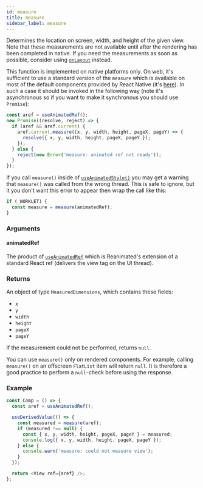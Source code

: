 ```yaml
---
id: measure
title: measure
sidebar_label: measure
---
```


Determines the location on screen, width, and height of the given view. Note that these measurements are not available until after the rendering has been completed in native. If you need the measurements as soon as possible, consider using [`onLayout`](https://reactnative.dev/docs/view#onlayout) instead.

This function is implemented on native platforms only. On web, it's sufficient to use a standard version of the `measure` which is available on most of the default components provided by React Native (it's [here](https://github.com/facebook/react-native/blob/65975dd28de0a7b8b8c4eef6479bf7eee5fcfb93/Libraries/Renderer/shims/ReactNativeTypes.js#L105)). In such a case it should be invoked in the following way (note it's asynchronous so if you want to make it synchronous you should use `Promise`):

```javascript
const aref = useAnimatedRef();
new Promise((resolve, reject) => {
  if (aref && aref.current) {
    aref.current.measure((x, y, width, height, pageX, pageY) => {
      resolve({ x, y, width, height, pageX, pageY });
    });
  } else {
    reject(new Error('measure: animated ref not ready'));
  }
});
```

If you call `measure()` inside of [`useAnimatedStyle()`](../hooks/useAnimatedStyle)
you may get a warning that `measure()` was called from the wrong thread. This
is safe to ignore, but it you don't want this error to appear then wrap the call
like this:

```js
if (_WORKLET) {
  const measure = measure(animatedRef);
}
```

### Arguments

#### animatedRef

The product of [`useAnimatedRef`](../hooks/useAnimatedRef) which is Reanimated's extension of a standard React ref (delivers the view tag on the UI thread).

### Returns

An object of type `MeasuredDimensions`, which contains these fields:

- `x`
- `y`
- `width`
- `height`
- `pageX`
- `pageY`

If the measurement could not be performed, returns `null`.

You can use `measure()` only on rendered components. For example, calling `measure()` on an offscreen `FlatList` item will return `null`. It is therefore a good practice to perform a `null`-check before using the response.

### Example

```js
const Comp = () => {
  const aref = useAnimatedRef();

  useDerivedValue(() => {
    const measured = measure(aref);
    if (measured !== null) {
      const { x, y, width, height, pageX, pageY } = measured;
      console.log({ x, y, width, height, pageX, pageY });
    } else {
      console.warn('measure: could not measure view');
    }
  });

  return <View ref={aref} />;
};
```